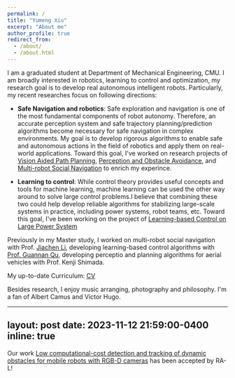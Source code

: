 ```yaml
---
permalink: /
title: "Yumeng Xiu"
excerpt: "About me"
author_profile: true
redirect_from: 
  - /about/
  - /about.html
---
```


<!-- This is the front page of a website that is powered by the [academicpages template](https://github.com/academicpages/academicpages.github.io) and hosted on GitHub pages. [GitHub pages](https://pages.github.com) is a free service in which websites are built and hosted from code and data stored in a GitHub repository, automatically updating when a new commit is made to the respository. This template was forked from the [Minimal Mistakes Jekyll Theme](https://mmistakes.github.io/minimal-mistakes/) created by Michael Rose, and then extended to support the kinds of content that academics have: publications, talks, teaching, a portfolio, blog posts, and a dynamically-generated CV. You can fork [this repository](https://github.com/academicpages/academicpages.github.io) right now, modify the configuration and markdown files, add your own PDFs and other content, and have your own site for free, with no ads! An older version of this template powers my own personal website at [stuartgeiger.com](http://stuartgeiger.com), which uses [this Github repository](https://github.com/staeiou/staeiou.github.io).-->

I am a graduated student at Department of Mechanical Engineering, CMU. I am broadly interested in robotics, learning to control and optimization, my research goal is to develop real autonomous intelligent robots. Particularly, my recent researches focus on following directions:

- <strong>Safe Navigation and robotics</strong>: Safe exploration and navigation is one of the most fundamental components of robot autonomy. Therefore, an accurate perception system and safe trajectory planning/prediction algorithms become necessary for safe navigation in complex environments. My goal is to develop rigorous algorithms to enable safe and autonomous actions in the field of robotics and apply them on real-world applications. Toward this goal, I've worked on research projects of [Vision Aided Path Planning](https://yumengxiu.github.io/portfolio/portfolio-1/), [Perception and Obstacle Avoidance](https://yumengxiu.github.io/portfolio/portfolio-2/), and [Multi-robot Social Navigation](https://yumengxiu.github.io/portfolio/portfolio-4/) to enrich my experince.

- <strong>Learning to control</strong>: While control theory provides useful concepts and tools for machine learning, machine learning can be used the other way around to solve large control problems.I believe that combining these two could help develop reliable algorithms for stabilizing large-scale systems in practice, including power systems, robot teams, etc. Toward this goal, I've been working on the project of [Learning-based Control on Large Power System](https://yumengxiu.github.io/portfolio/portfolio-3/)

Previously in my Master study, I worked on multi-robot social navigation with Prof. [Jiachen Li](https://jiachenli94.github.io/), developing learning-based control algorithms with [Prof. Guannan Qu](https://www.guannanqu.com/), developing perceptio and planning algorithms for aerial vehicles with Prof. Kenji Shimada.

My up-to-date Curriculum: [CV](../files/YumengXiu_CV.pdf)

Besides research, I enjoy music arranging, photography and philosophy. I'm a fan of Albert Camus and Victor Hugo.

---
layout: post
date: 2023-11-12 21:59:00-0400
inline: true
---
Our work [Low computational-cost detection and tracking of dynamic obstacles for mobile robots with RGB-D cameras](https://arxiv.org/pdf/2303.00132.pdf) has been accepted by RA-L! 

<!-- Getting started

For more info
------
More info about configuring academicpages can be found in [the guide](https://academicpages.github.io/markdown/). The [guides for the Minimal Mistakes theme](https://mmistakes.github.io/minimal-mistakes/docs/configuration/) (which this theme was forked from) might also be helpful. -->
